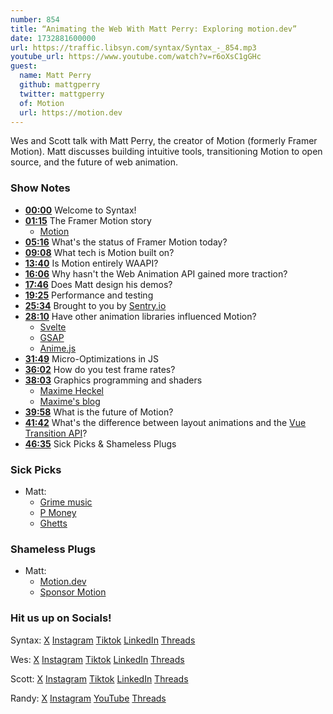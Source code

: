 ```yaml
---
number: 854
title: “Animating the Web With Matt Perry: Exploring motion.dev”
date: 1732881600000
url: https://traffic.libsyn.com/syntax/Syntax_-_854.mp3
youtube_url: https://www.youtube.com/watch?v=r6oXsC1gGHc
guest:
  name: Matt Perry
  github: mattgperry
  twitter: mattgperry
  of: Motion
  url: https://motion.dev
---
```


Wes and Scott talk with Matt Perry, the creator of Motion (formerly Framer Motion). Matt discusses building intuitive tools, transitioning Motion to open source, and the future of web animation.

### Show Notes

* **[00:00](#t=00:00)** Welcome to Syntax!
* **[01:15](#t=01:15)** The Framer Motion story  
  * [Motion](https://motion.dev)
* **[05:16](#t=05:16)** What's the status of Framer Motion today?
* **[09:08](#t=09:08)** What tech is Motion built on?
* **[13:40](#t=13:40)** Is Motion entirely WAAPI?
* **[16:06](#t=16:06)** Why hasn't the Web Animation API gained more traction?
* **[17:46](#t=17:46)** Does Matt design his demos?
* **[19:25](#t=19:25)** Performance and testing
* **[25:34](#t=25:34)** Brought to you by [Sentry.io](https://sentry.io)
* **[28:10](#t=28:10)** Have other animation libraries influenced Motion?  
  * [Svelte](https://svelte.dev/)  
  * [GSAP](https://gsap.com/)  
  * [Anime.js](https://animejs.com/)
* **[31:49](#t=31:49)** Micro-Optimizations in JS
* **[36:02](#t=36:02)** How do you test frame rates?
* **[38:03](#t=38:03)** Graphics programming and shaders  
  * [Maxime Heckel](https://maximeheckel.com/)  
  * [Maxime's blog](https://blog.maximeheckel.com/)
* **[39:58](#t=39:58)** What is the future of Motion?
* **[41:42](#t=41:42)** What's the difference between layout animations and the [Vue Transition API](https://vuejs.org/guide/built-ins/transition)?
* **[46:35](#t=46:35)** Sick Picks & Shameless Plugs

### Sick Picks

- Matt:
  * [Grime music](https://en.wikipedia.org/wiki/Grime_music)
  * [P Money](https://en.wikipedia.org/wiki/P_Money)
  * [Ghetts](https://en.wikipedia.org/wiki/Ghetts)

### Shameless Plugs

- Matt:
  * [Motion.dev](https://motion.dev)
  * [Sponsor Motion](https://motion.dev/sponsor)

### Hit us up on Socials!

Syntax: [X](https://twitter.com/syntaxfm) [Instagram](https://www.instagram.com/syntax_fm/) [Tiktok](https://www.tiktok.com/@syntaxfm) [LinkedIn](https://www.linkedin.com/company/96077407/admin/feed/posts/) [Threads](https://www.threads.net/@syntax_fm)

Wes: [X](https://twitter.com/wesbos) [Instagram](https://www.instagram.com/wesbos/) [Tiktok](https://www.tiktok.com/@wesbos) [LinkedIn](https://www.linkedin.com/in/wesbos/) [Threads](https://www.threads.net/@wesbos)

Scott: [X](https://twitter.com/stolinski) [Instagram](https://www.instagram.com/stolinski/) [Tiktok](https://www.tiktok.com/@stolinski) [LinkedIn](https://www.linkedin.com/in/stolinski/) [Threads](https://www.threads.net/@stolinski)

Randy: [X](https://twitter.com/randyrektor) [Instagram](https://www.instagram.com/randyrektor/) [YouTube](https://www.youtube.com/@randyrektor) [Threads](https://www.threads.net/@randyrektor)
